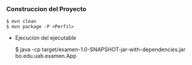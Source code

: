 ### Construccion del Proyecto
    $ mvn clean
    $ mvn package -P <Perfil>

  * Ejecucion del ejecutable
    
    $ java -cp target/examen-1.0-SNAPSHOT-jar-with-dependencies.jar bo.edu.uab.examen.App